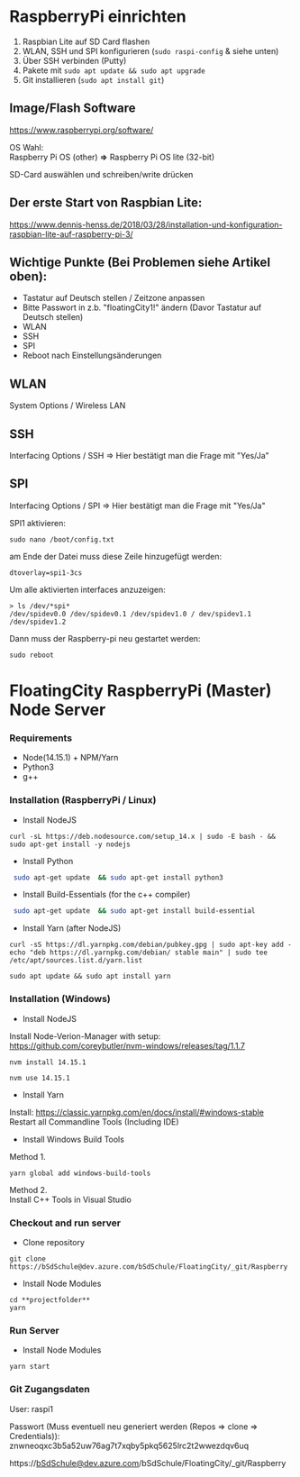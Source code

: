 # RaspberryPi einrichten 

1. Raspbian Lite auf SD Card flashen
2. WLAN, SSH und SPI konfigurieren (`sudo raspi-config` & siehe unten)
3. Über SSH verbinden (Putty)
4. Pakete mit `sudo apt update && sudo apt upgrade`
5. Git installieren (`sudo apt install git`)


## Image/Flash Software
https://www.raspberrypi.org/software/

OS Wahl:
<br>
Raspberry Pi OS (other) **=>** Raspberry Pi OS lite (32-bit) 

SD-Card auswählen und schreiben/write drücken

## Der erste Start von Raspbian Lite: 
https://www.dennis-henss.de/2018/03/28/installation-und-konfiguration-raspbian-lite-auf-raspberry-pi-3/

## Wichtige Punkte (Bei Problemen siehe Artikel oben):
- Tastatur auf Deutsch stellen / Zeitzone anpassen
- Bitte Passwort in z.b. "floatingCity1!" ändern (Davor Tastatur auf Deutsch stellen)
- WLAN
- SSH
- SPI
- Reboot nach Einstellungsänderungen

## WLAN
System Options / Wireless LAN

## SSH
Interfacing Options / SSH => Hier bestätigt man die Frage mit "Yes/Ja"

## SPI
Interfacing Options / SPI => Hier bestätigt man die Frage mit "Yes/Ja"

SPI1 aktivieren:

``` shell
sudo nano /boot/config.txt
```
am Ende der Datei muss diese Zeile hinzugefügt werden:

``` shell
dtoverlay=spi1-3cs
```

Um alle aktivierten interfaces anzuzeigen:

``` shell
> ls /dev/*spi*
/dev/spidev0.0 /dev/spidev0.1 /dev/spidev1.0 / dev/spidev1.1 /dev/spidev1.2
```

Dann muss der Raspberry-pi neu gestartet werden:

``` shell
sudo reboot
```

# FloatingCity RaspberryPi (Master) Node Server

### Requirements

-   Node(14.15.1) + NPM/Yarn
-   Python3
-   g++

### Installation (RaspberryPi / Linux)

-   Install NodeJS

```shell
curl -sL https://deb.nodesource.com/setup_14.x | sudo -E bash - && sudo apt-get install -y nodejs
```

-   Install Python

```bash
 sudo apt-get update  && sudo apt-get install python3
```

-   Install Build-Essentials (for the c++ compiler)

```bash
 sudo apt-get update  && sudo apt-get install build-essential
```

-   Install Yarn (after NodeJS)

```shell
curl -sS https://dl.yarnpkg.com/debian/pubkey.gpg | sudo apt-key add -
echo "deb https://dl.yarnpkg.com/debian/ stable main" | sudo tee /etc/apt/sources.list.d/yarn.list
```

```shell
sudo apt update && sudo apt install yarn
```


### Installation (Windows)


-   Install NodeJS


Install Node-Verion-Manager with setup: https://github.com/coreybutler/nvm-windows/releases/tag/1.1.7
```shell
nvm install 14.15.1

nvm use 14.15.1
```


-   Install Yarn

Install: https://classic.yarnpkg.com/en/docs/install/#windows-stable
<br>
Restart all Commandline Tools (Including IDE)


-   Install Windows Build Tools

Method 1.
```shell
yarn global add windows-build-tools
```

Method 2.
<br>
Install C++ Tools in Visual Studio



### Checkout and run server

-   Clone repository

```shell
git clone https://bSdSchule@dev.azure.com/bSdSchule/FloatingCity/_git/Raspberry
```

-   Install Node Modules

```shell
cd **projectfolder**
yarn
```

### Run Server

-   Install Node Modules

```shell
yarn start
```



### Git Zugangsdaten

User: raspi1

Passwort (Muss eventuell neu generiert werden (Repos => clone => Credentials)): znwneoqxc3b5a52uw76ag7t7xqby5pkq5625lrc2t2wwezdqv6uq

https://bSdSchule@dev.azure.com/bSdSchule/FloatingCity/_git/Raspberry

